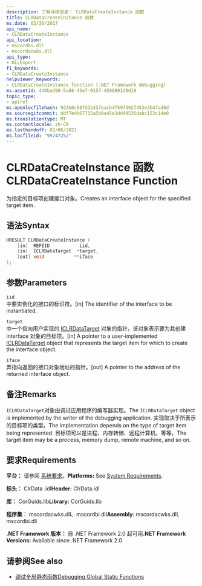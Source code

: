 ```yaml
---
description: 了解详细信息： CLRDataCreateInstance 函数
title: CLRDataCreateInstance 函数
ms.date: 03/30/2017
api_name:
- CLRDataCreateInstance
api_location:
- mscordbi.dll
- mscordacwks.dll
api_type:
- DLLExport
f1_keywords:
- CLRDataCreateInstance
helpviewer_keywords:
- CLRDataCreateInstance function [.NET Framework debugging]
ms.assetid: 440bad90-5a88-45e7-9157-4596801d8d19
topic_type:
- apiref
ms.openlocfilehash: 923b0c687d2b337eacb475973927452e3b47ad0d
ms.sourcegitcommit: ddf7edb67715a5b9a45e3dd44536dabc153c1de0
ms.translationtype: MT
ms.contentlocale: zh-CN
ms.lasthandoff: 02/06/2021
ms.locfileid: "99747252"
---
```

# <a name="clrdatacreateinstance-function"></a><span data-ttu-id="c36ac-103">CLRDataCreateInstance 函数</span><span class="sxs-lookup"><span data-stu-id="c36ac-103">CLRDataCreateInstance Function</span></span>

<span data-ttu-id="c36ac-104">为指定的目标项创建接口对象。</span><span class="sxs-lookup"><span data-stu-id="c36ac-104">Creates an interface object for the specified target item.</span></span>

## <a name="syntax"></a><span data-ttu-id="c36ac-105">语法</span><span class="sxs-lookup"><span data-stu-id="c36ac-105">Syntax</span></span>

```cpp
HRESULT CLRDataCreateInstance (
    [in]  REFIID           iid,
    [in]  ICLRDataTarget  *target,
    [out] void           **iface  
);  
```  
  
## <a name="parameters"></a><span data-ttu-id="c36ac-106">参数</span><span class="sxs-lookup"><span data-stu-id="c36ac-106">Parameters</span></span>  

 `iid`  
 <span data-ttu-id="c36ac-107">中要实例化的接口的标识符。</span><span class="sxs-lookup"><span data-stu-id="c36ac-107">[in] The identifier of the interface to be instantiated.</span></span>  
  
 `target`  
 <span data-ttu-id="c36ac-108">中一个指向用户实现的 [ICLRDataTarget](iclrdatatarget-interface.md) 对象的指针，该对象表示要为其创建 interface 对象的目标项。</span><span class="sxs-lookup"><span data-stu-id="c36ac-108">[in] A pointer to a user-implemented [ICLRDataTarget](iclrdatatarget-interface.md) object that represents the target item for which to create the interface object.</span></span>  
  
 `iface`  
 <span data-ttu-id="c36ac-109">弄指向返回的接口对象地址的指针。</span><span class="sxs-lookup"><span data-stu-id="c36ac-109">[out] A pointer to the address of the returned interface object.</span></span>  
  
## <a name="remarks"></a><span data-ttu-id="c36ac-110">备注</span><span class="sxs-lookup"><span data-stu-id="c36ac-110">Remarks</span></span>  

 <span data-ttu-id="c36ac-111">`ICLRDataTarget`对象由调试应用程序的编写器实现。</span><span class="sxs-lookup"><span data-stu-id="c36ac-111">The `ICLRDataTarget` object is implemented by the writer of the debugging application.</span></span> <span data-ttu-id="c36ac-112">实现取决于所表示的目标项的类型。</span><span class="sxs-lookup"><span data-stu-id="c36ac-112">The implementation depends on the type of target item being represented.</span></span> <span data-ttu-id="c36ac-113">目标项可以是进程、内存转储、远程计算机，等等。</span><span class="sxs-lookup"><span data-stu-id="c36ac-113">The target item may be a process, memory dump, remote machine, and so on.</span></span>  
  
## <a name="requirements"></a><span data-ttu-id="c36ac-114">要求</span><span class="sxs-lookup"><span data-stu-id="c36ac-114">Requirements</span></span>  

 <span data-ttu-id="c36ac-115">**平台：** 请参阅 [系统要求](../../get-started/system-requirements.md)。</span><span class="sxs-lookup"><span data-stu-id="c36ac-115">**Platforms:** See [System Requirements](../../get-started/system-requirements.md).</span></span>  
  
 <span data-ttu-id="c36ac-116">**标头：** ClrData .idl</span><span class="sxs-lookup"><span data-stu-id="c36ac-116">**Header:** ClrData.idl</span></span>  
  
 <span data-ttu-id="c36ac-117">**库：** CorGuids.lib</span><span class="sxs-lookup"><span data-stu-id="c36ac-117">**Library:** CorGuids.lib</span></span>  

 <span data-ttu-id="c36ac-118">**程序集**： mscordacwks.dll、mscordbi.dll</span><span class="sxs-lookup"><span data-stu-id="c36ac-118">**Assembly**: mscordacwks.dll, mscordbi.dll</span></span>
  
 <span data-ttu-id="c36ac-119">**.NET Framework 版本：** 自 .NET Framework 2.0 起可用</span><span class="sxs-lookup"><span data-stu-id="c36ac-119">**.NET Framework Versions:** Available since .NET Framework 2.0</span></span>
  
## <a name="see-also"></a><span data-ttu-id="c36ac-120">请参阅</span><span class="sxs-lookup"><span data-stu-id="c36ac-120">See also</span></span>

- [<span data-ttu-id="c36ac-121">调试全局静态函数</span><span class="sxs-lookup"><span data-stu-id="c36ac-121">Debugging Global Static Functions</span></span>](debugging-global-static-functions.md)
